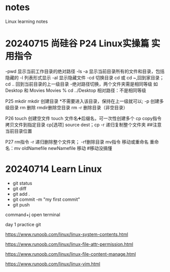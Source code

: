 # notes
Linux learning notes


# 20240715 尚硅谷 P24 Linux实操篇 实用指令
-pwd 显示当前工作目录的绝对路径
-ls -a 显示当前目录所有的文件和目录，包括隐藏的
  -l 列表形式显示
  -al 显示隐藏文件
-cd 切换目录  cd 或 cd ~,回到家目录；cd .. 回到当前目录的上一级目录
-绝对路径切换，两个文件夹需是相同等级 如Desktop 和 Movies  Movies % cd ../Desktop 
相对路径：不是相同等级

P25 mkdir
mkdir 创建目录 *不需要进入该目录，保持在上一级就可以; -p 创建多级目录
rm 删除 rmdir删除空目录 rm -r 删除目录（非空目录）

P26 touch 创建空文件
touch 文件名➕后缀名，可一次性创建多个
cp copy指令 拷贝文件到指定目录 cp[选项] source dest；cp -r 递归复制整个文件夹
##注意当前目录位置

P27 rm指令 -r 递归删除整个文件夹； -rf删除目录
mv指令 移动或重命名 重命名：mv oldNamefile newNamefile 移动 #移动没搞懂


# 20240714  Learn Linux

* git status
* git diff
* git add .
* git commit -m "my first commit"
* git push

command+j open terminal

day 1 practice git


https://www.runoob.com/linux/linux-system-contents.html

https://www.runoob.com/linux/linux-file-attr-permission.html

https://www.runoob.com/linux/linux-file-content-manage.html


https://www.runoob.com/linux/linux-vim.html 

